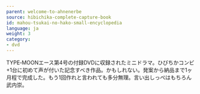```yaml
---
parent: welcome-to-ahnenerbe
source: hibichika-complete-capture-book
id: mahou-tsukai-no-hako-small-encyclopedia
language: ja
weight: 3
category:
- dvd
---
```


TYPE‐MOONエース第4号の付録DVDに収録されたミニドラマ。ひびちかコンビ+1台に初めて声が付いた記念すべき作品。かもしれない。発案から納品まで1ヶ月程で完成した。もう1回作れと言われても多分無理。言い出しっぺはもちろん武内崇。
